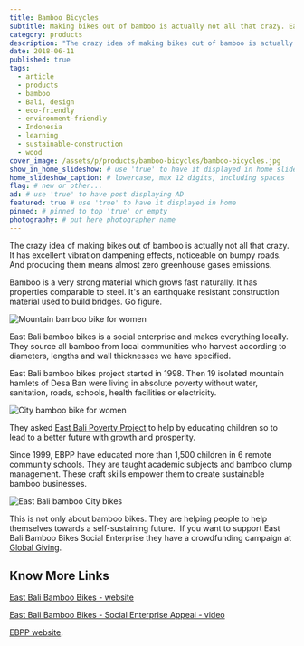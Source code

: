 ```yaml
---
title: Bamboo Bicycles
subtitle: Making bikes out of bamboo is actually not all that crazy. East Bali bamboo bikes manufacture them locally.
category: products
description: "The crazy idea of making bikes out of bamboo is actually not all that crazy. It has excellent vibration dampening effects, noticeable on bumpy roads."
date: 2018-06-11
published: true
tags:
  - article
  - products
  - bamboo
  - Bali, design
  - eco-friendly
  - environment-friendly
  - Indonesia
  - learning
  - sustainable-construction
  - wood
cover_image: /assets/p/products/bamboo-bicycles/bamboo-bicycles.jpg
show_in_home_slideshow: # use 'true' to have it displayed in home slideshow
home_slideshow_caption: # lowercase, max 12 digits, including spaces
flag: # new or other...
ad: # use 'true' to have post displaying AD
featured: true # use 'true' to have it displayed in home
pinned: # pinned to top 'true' or empty
photography: # put here photographer name
---
```


The crazy idea of making bikes out of bamboo is actually not all that crazy. It has excellent vibration dampening effects, noticeable on bumpy roads. And producing them means almost zero greenhouse gases emissions.

Bamboo is a very strong material which grows fast naturally. It has properties comparable to steel. It's an earthquake resistant construction material used to build bridges. Go figure.


![Mountain bamboo bike for women](/assets/p/products/bamboo-bicycles/bamboo-bicycles-02.jpg)

East Bali bamboo bikes is a social enterprise and makes everything locally. They source all bamboo from local communities who harvest according to diameters, lengths and wall thicknesses we have specified.

East Bali bamboo bikes project started in 1998.  Then 19 isolated mountain hamlets of Desa Ban were living in absolute poverty without water, sanitation, roads, schools, health facilities or electricity.

![City bamboo bike for women](/assets/p/products/bamboo-bicycles/bamboo-bicycles-03.jpg)

They asked [East Bali Poverty Project](https://www.eastbalipovertyproject.org/) to help by educating  children so to lead to a better future with growth and prosperity.

Since 1999, EBPP have educated more than 1,500 children in 6 remote community schools. They are taught academic subjects and bamboo clump management. These craft skills empower them to create sustainable bamboo businesses.

![East Bali bamboo City bikes](/assets/p/products/bamboo-bicycles/bamboo-bicycles-04.jpg)

This is not only about bamboo bikes. They are helping people to help themselves towards a self-sustaining future.
​
If you want to support East Bali Bamboo Bikes Social Enterprise they have a crowdfunding campaign at [Global Giving](https://www.globalgiving.org/projects/bamboo-business-for-3000-east-bali-families/).


## Know More Links

[East Bali Bamboo Bikes - website](https://www.eastbalibamboobikes.com/)

[East Bali Bamboo Bikes - Social Enterprise Appeal - video](https://youtu.be/CbVUxduGZ3c)

[EBPP website](https://www.eastbalipovertyproject.org/).
